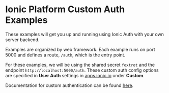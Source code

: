 # Ionic Platform Custom Auth Examples

These examples will get you up and running using Ionic Auth with your own
server backend.

Examples are organized by web framework. Each example runs on port 5000 and
defines a route, `/auth`, which is the entry point.

For these examples, we will be using the shared secret `foxtrot` and the
endpoint `http://localhost:5000/auth`. These custom auth config options are
specified in **User Auth** settings in [apps.ionic.io](https://apps.ionic.io)
under **Custom**.

Documentation for custom authentication can be found
[here](http://docs.ionic.io/docs/custom-authentication).
